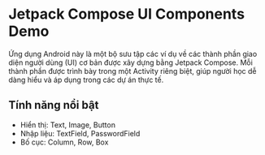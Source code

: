 # Jetpack Compose UI Components Demo
Ứng dụng Android này là một bộ sưu tập các ví dụ về các thành phần giao diện người dùng (UI) cơ bản được xây dựng bằng Jetpack Compose. Mỗi thành phần được trình bày trong một Activity riêng biệt, giúp người học dễ dàng hiểu và áp dụng trong các dự án thực tế.

## Tính năng nổi bật
- Hiển thị: Text, Image, Button
- Nhập liệu: TextField, PasswordField
- Bố cục: Column, Row, Box

